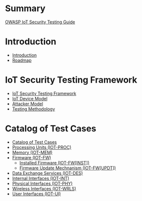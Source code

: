 # Summary

[OWASP IoT Security Testing Guide](./README.md)

# Introduction
- [Introduction](./01_introduction/README.md)
- [Roadmap](./01_introduction/roadma)


# IoT Security Testing Framework
- [IoT Security Testing Framework](./02_framework/README.md)
- [IoT Device Model](./02_framework/device_model.md)
- [Attacker Model](./02_framework/attacker_model.md)
- [Testing Methodology](./02_framework/methodology.md)

# Catalog of Test Cases
- [Catalog of Test Cases](./03_test_cases/README.md)
- [Processing Units (IOT-PROC)](./03_test_cases/processing_units/README.md)
- [Memory (IOT-MEM)](./03_test_cases/memory/README.md)
- [Firmware (IOT-FW)](./03_test_cases/firmware/README.md)
  - [Installed Firmware (IOT-FW[INST])](./03_test_cases/firmware/installed_firmware.md)
  - [Firmware Update Mechnanism (IOT-FW[UPDT])](./03_test_cases/firmware/firmware_update_mechanism.md)
- [Data Exchange Services (IOT-DES)](./03_test_cases/data_exchange_services/README.md)
- [Internal Interfaces (IOT-INT)](./03_test_cases/internal_interfaces/README.md)
- [Physical Interfaces (IOT-PHY)](./03_test_cases/physical_interfaces/README.md)
- [Wireless Interfaces (IOT-WRLS)](./03_test_cases/wireless_interfaces/README.md)
- [User Interfaces (IOT-UI)](./03_test_cases/user_interfaces/README.md)

